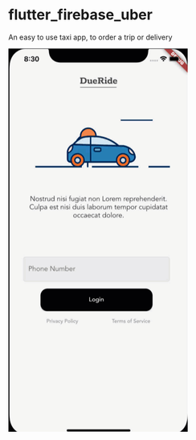 # flutter_firebase_uber

An easy to use taxi app, to order a trip or delivery

![alt text](https://github.com/hooshyar/flutter_uber_firebase_google_maps/blob/master/dueRide2.gif?raw=true)




